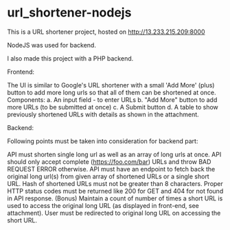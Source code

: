 # url_shortener-nodejs


This is a URL shortener project, hosted on http://13.233.215.209:8000

NodeJS was used for backend.

I also made this project with a PHP backend.


Frontend:

The UI is similar to Google's URL shortener with a small 'Add More' (plus) button to add more long urls so that all of them can be shortened at once. Components: a. An input field - to enter URLs b. "Add More" button to add more URLs (to be submitted at once) c. A Submit button d. A table to show previously shortened URLs with details as shown in the attachment.

Backend:

Following points must be taken into consideration for backend part:

API must shorten single long url as well as an array of long urls at once.
API should only accept complete (https://foo.com/bar) URLs and throw BAD REQUEST ERROR otherwise.
API must have an endpoint to fetch back the original long url(s) from given array of shortened URLs or a single short URL.
Hash of shortened URLs must not be greater than 8 characters.
Proper HTTP status codes must be returned like 200 for GET and 404 for not found in API response.
(Bonus) Maintain a count of number of times a short URL is used to access the original long URL (as displayed in front-end, see attachment).
User must be redirected to original long URL on accessing the short URL.
